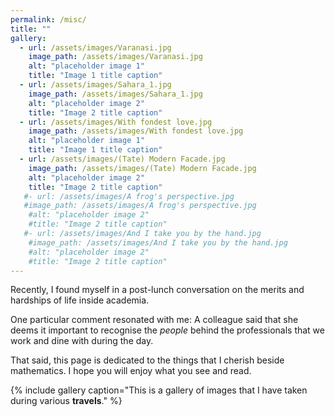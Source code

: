 ```yaml
---
permalink: /misc/
title: ""
gallery:
  - url: /assets/images/Varanasi.jpg
    image_path: /assets/images/Varanasi.jpg
    alt: "placeholder image 1"
    title: "Image 1 title caption"
  - url: /assets/images/Sahara_1.jpg
    image_path: /assets/images/Sahara_1.jpg
    alt: "placeholder image 2"
    title: "Image 2 title caption"
  - url: /assets/images/With fondest love.jpg
    image_path: /assets/images/With fondest love.jpg
    alt: "placeholder image 1"
    title: "Image 1 title caption"
  - url: /assets/images/(Tate) Modern Facade.jpg
    image_path: /assets/images/(Tate) Modern Facade.jpg
    alt: "placeholder image 2"
    title: "Image 2 title caption"  
   #- url: /assets/images/A frog's perspective.jpg
   #image_path: /assets/images/A frog's perspective.jpg
    #alt: "placeholder image 2"
    #title: "Image 2 title caption" 
   #- url: /assets/images/And I take you by the hand.jpg
    #image_path: /assets/images/And I take you by the hand.jpg
    #alt: "placeholder image 2"
    #title: "Image 2 title caption"  
---
```


Recently, I found myself in a post-lunch conversation on the merits and hardships of life inside academia. 

One particular comment resonated with me: A colleague said that she deems it important to recognise the <i> people </i> 
behind the professionals that we work and dine with during the day.

That said, this page is dedicated to the things that I cherish beside mathematics. I hope you will enjoy what you see and read. 

{% include gallery caption="This is a gallery of images that I have taken during various 
**travels**." %}  
